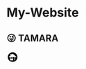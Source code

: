 # My-Website

<h2> &#128540; TAMARA</h2>
<img
  src="home2.jpeg"
  alt="home"
  title="home"
  style="width: 28px; height: 28px"/>
    
